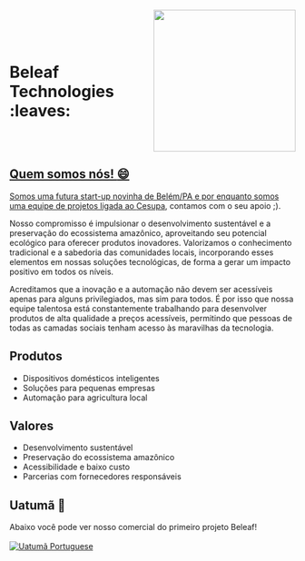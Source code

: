 <img align="right" width="250px" style="margin-top:-20px" src="https://cdn.discordapp.com/attachments/947981218216017920/1110239504083734629/BELEAF__1_-removebg-preview.png">

 </br>
 </br>

<div dsplay="inline-block">
 
  <h1 align="left">Beleaf Technologies :leaves:</h1> 
 <a href="">

</div>





</br>
</br>

## Quem somos nós! :smile:

Somos uma futura start-up novinha de Belém/PA e por enquanto somos uma equipe de projetos ligada ao [Cesupa](https://www.cesupa.br/), contamos com o seu apoio ;). 

Nosso compromisso é impulsionar o desenvolvimento sustentável e a preservação do ecossistema amazônico, aproveitando seu potencial ecológico para oferecer produtos inovadores. Valorizamos o conhecimento tradicional e a sabedoria das comunidades locais, incorporando esses elementos em nossas soluções tecnológicas, de forma a gerar um impacto positivo em todos os níveis.

Acreditamos que a inovação e a automação não devem ser acessíveis apenas para alguns privilegiados, mas sim para todos. É por isso que nossa equipe talentosa está constantemente trabalhando para desenvolver produtos de alta qualidade a preços acessíveis, permitindo que pessoas de todas as camadas sociais tenham acesso às maravilhas da tecnologia.

## Produtos

- Dispositivos domésticos inteligentes
- Soluções para pequenas empresas
- Automação para agricultura local

## Valores

- Desenvolvimento sustentável
- Preservação do ecossistema amazônico
- Acessibilidade e baixo custo
- Parcerias com fornecedores responsáveis

## Uatumã :herb:
Abaixo você pode ver nosso comercial do primeiro projeto Beleaf! 
</br>
</br>
[![Uatumã Portuguese](https://i.ytimg.com/vi/dx569UWe9xk/hq720.jpg)](https://www.youtube.com/watch?v=dx569UWe9xk&ab_channel=BeLeaftechnologies "Uatumã Portuguese")



